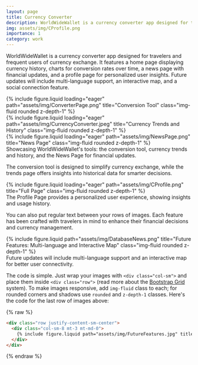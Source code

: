 ```yaml
---
layout: page
title: Currency Converter
description: WorldWideWallet is a currency converter app designed for travelers and frequent users of currency exchange.
img: assets/img/CProfile.png
importance: 1
category: work
---
```


WorldWideWallet is a currency converter app designed for travelers and frequent users of currency exchange. It features a home page displaying currency history, charts for conversion rates over time, a news page with financial updates, and a profile page for personalized user insights. Future updates will include multi-language support, an interactive map, and a social connection feature.

<div class="row">
    <div class="col-sm mt-3 mt-md-0">
        {% include figure.liquid loading="eager" path="assets/img/ConverterPage.png" title="Conversion Tool" class="img-fluid rounded z-depth-1" %}
    </div>
    <div class="col-sm mt-3 mt-md-0">
        {% include figure.liquid loading="eager" path="assets/img/CurrencyConverter.jpeg" title="Currency Trends and History" class="img-fluid rounded z-depth-1" %}
    </div>
    <div class="col-sm mt-3 mt-md-0">
        {% include figure.liquid loading="eager" path="assets/img/NewsPage.png" title="News Page" class="img-fluid rounded z-depth-1" %}
    </div>
</div>
<div class="caption">
    Showcasing WorldWideWallet's tools: the conversion tool, currency trends and history, and the News Page for financial updates.
</div>

The conversion tool is designed to simplify currency exchange, while the trends page offers insights into historical data for smarter decisions.

<div class="row">
    <div class="col-sm mt-3 mt-md-0">
        {% include figure.liquid loading="eager" path="assets/img/CProfile.png" title="Full Page" class="img-fluid rounded z-depth-1" %}
    </div>
</div>
<div class="caption">
    The Profile Page provides a personalized user experience, showing insights and usage history.
</div>

You can also put regular text between your rows of images. Each feature has been crafted with travelers in mind to enhance their financial decisions and currency management.

<div class="row justify-content-sm-center">
    <div class="col-sm-8 mt-3 mt-md-0">
        {% include figure.liquid path="assets/img/DatabaseNews.png" title="Future Features: Multi-language and Interactive Map" class="img-fluid rounded z-depth-1" %}
    </div>
</div>
<div class="caption">
    Future updates will include multi-language support and an interactive map for better user connectivity.
</div>

The code is simple.
Just wrap your images with `<div class="col-sm">` and place them inside `<div class="row">` (read more about the <a href="https://getbootstrap.com/docs/4.4/layout/grid/">Bootstrap Grid</a> system).
To make images responsive, add `img-fluid` class to each; for rounded corners and shadows use `rounded` and `z-depth-1` classes.
Here's the code for the last row of images above:

{% raw %}

```html
<div class="row justify-content-sm-center">
  <div class="col-sm-8 mt-3 mt-md-0">
    {% include figure.liquid path="assets/img/FutureFeatures.jpg" title="Future Features: Multi-language and Interactive Map" class="img-fluid rounded z-depth-1" %}
  </div>
</div>
```

{% endraw %}
